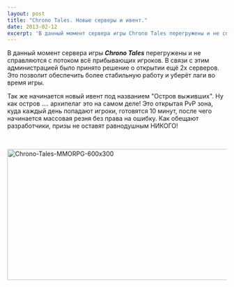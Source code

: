 ```yaml
---
layout: post
title: "Chrono Tales. Новые серверы и ивент."
date: 2013-02-12
excerpt: 'В данный момент сервера игры Chrono Tales перегружены и не справляются с потоком всё прибывающих игроков. В связи с этим администрацией было принято решение о...'
---
```


В данный момент сервера игры <em><strong>Chrono Tales</strong></em> перегружены и не справляются с потоком всё прибывающих игроков. В связи с этим администрацией было принято решение о открытии ещё 2х серверов. Это позволит обеспечить более стабильную работу и уберёт лаги во время игры.

Так же начинается новый ивент под названием "Остров выживших". Ну как остров .... архипелаг это на самом деле! Это открытая PvP зона, куда каждый день попадают игроки, готовятся 10 минут, после чего начинается массовая резня без права на ошибку. Как обещают разработчики, призы не оставят равнодушным НИКОГО!

&nbsp;

<a href="http://gamersoul.ru/wp-content/uploads/2013/01/Chrono-Tales-MMORPG-600x300.jpg"><img class="size-full wp-image-845 aligncenter" alt="Chrono-Tales-MMORPG-600x300" src="http://gamersoul.ru/wp-content/uploads/2013/01/Chrono-Tales-MMORPG-600x300.jpg" width="600" height="300" /></a>